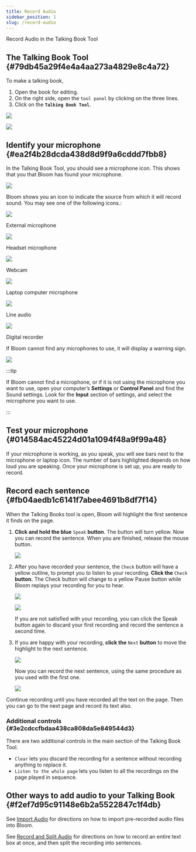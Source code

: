 ```yaml
---
title: Record Audio
sidebar_position: 1
slug: /record-audio
---
```




Record Audio in the Talking Book Tool


## The Talking Book Tool {#79db45a29f4e4a4aa273a4829e8c4a72}


To make a talking book, 

1. Open the book for editing.
2. On the right side, open the `tool panel` by clicking on the three lines.
3. Click on the **`Talking Book Tool`**.

![](./record-audio.69fc5f04-6e3c-4e52-b60a-ac6a097fba23.png)


![](./record-audio.babac6d9-7e50-495c-adc0-2bb14832db5a.png)


## Identify your microphone {#ea2f4b28dcda438d8d9f9a6cddd7fbb8}


In the Talking Book Tool, you should see a microphone icon. This shows that you that Bloom has found your microphone. 


![](./record-audio.23b9c2e6-f6d7-4bd2-8a5b-daac7a10b6e6.png)


Bloom shows you an icon to indicate the source from which it will record sound. You may see one of the following icons.: 


<div class='notion-row'>
<div class='notion-column' style={{width: 'calc((100% - (min(32px, 4vw) * 2)) * 0.3333333333333333)'}}>


![](./record-audio.a73dcac0-21bb-4269-9dac-d25f8933ebeb.png)



External microphone


</div><div className='notion-spacer'></div>

<div class='notion-column' style={{width: 'calc((100% - (min(32px, 4vw) * 2)) * 0.3333333333333333)'}}>


![](./record-audio.65b96f03-ea55-4126-abb4-58ab154e4ec1.png)



Headset microphone


</div><div className='notion-spacer'></div>

<div class='notion-column' style={{width: 'calc((100% - (min(32px, 4vw) * 2)) * 0.3333333333333333)'}}>


![](./record-audio.fe6006e1-caae-4ad1-9288-557c6564aed7.png)



Webcam


</div><div className='notion-spacer'></div>
</div>


<div class='notion-row'>
<div class='notion-column' style={{width: 'calc((100% - (min(32px, 4vw) * 2)) * 0.3333333333333333)'}}>


![](./record-audio.02d579c9-abfa-4530-b376-66074352b5ad.png)



Laptop computer microphone


</div><div className='notion-spacer'></div>

<div class='notion-column' style={{width: 'calc((100% - (min(32px, 4vw) * 2)) * 0.3333333333333333)'}}>


![](./record-audio.4f91ceee-7cf0-4990-aa15-90e24f0e8d76.png)



Line audio


</div><div className='notion-spacer'></div>

<div class='notion-column' style={{width: 'calc((100% - (min(32px, 4vw) * 2)) * 0.3333333333333333)'}}>


![](./record-audio.4e447721-809f-44c6-a1f2-9a215494eeaa.png)



Digital recorder


</div><div className='notion-spacer'></div>
</div>


If Bloom cannot find any microphones to use, it will display a warning sign. 


![](./record-audio.bdc6f196-1633-4501-81bc-5728fa7b68d6.png)


:::tip

If Bloom cannot find a microphone, or if it is not using the microphone you want to use, open your computer’s **Settings** or **Control Panel** and find the Sound settings. Look for the **Input** section of settings, and select the microphone you want to use. 

:::




## Test your microphone {#014584ac45224d01a1094f48a9f99a48}


If your microphone is working, as you speak, you will see bars next to the microphone or laptop icon. The number of bars highlighted depends on how loud you are speaking. Once your microphone is set up, you are ready to record. 


## Record each sentence {#fb04aedb1c6141f7abee4691b8df7f14}


When the Talking Books tool is open, Bloom will highlight the first sentence it finds on the page. 

1. **Click and hold the blue** `Speak` **button**. The button will turn yellow. Now you can record the sentence. When you are finished, release the mouse button.

	![](./record-audio.d1e7682a-6f56-439d-a5b1-2667a178a846.png)

2. After you have recorded your sentence, the `Check` button will have a yellow outline, to prompt you to listen to your recording. **Click the** `Check` **button.** The Check button will change to a yellow Pause button while Bloom replays your recording for you to hear.

	![](./record-audio.bf1b85ad-0307-49d3-abaa-aaac744284a6.png)


	![](./record-audio.4e066e41-19d4-4beb-b30f-8bfecc2e85e9.png)


	If you are not satisfied with your recording, you can click the Speak button again to discard your first recording and record the sentence a second time.  

3. If you are happy with your recording, **click the** `Next` **button** to move the highlight to the next sentence.

	![](./record-audio.97f8b44a-0b30-4b23-abc4-ea643f86e30f.png)


	Now you can record the next sentence, using the same procedure as you used with the first one. 


	![](./record-audio.152d26de-c2bb-4cf2-bbbc-0b07ababd730.png)


Continue recording until you have recorded all the text on the page. Then you can go to the next page and record its text also. 


### Additional controls {#3e2cdccfbdaa438ca808da5e849544d3}


There are two additional controls in the main section of the Talking Book Tool. 

- `Clear` lets you discard the recording for a sentence without recording anything to replace it.
- `Listen to the whole page` lets you listen to all the recordings on the page played in sequence.

## Other ways to add audio to your Talking Book {#f2ef7d95c91148e6b2a5522847c1f4db}


See [Import Audio](/import-audio) for directions on how to import pre-recorded audio files into Bloom. 


See [Record and Split Audio](/record-and-split-audio) for directions on how to record an entire text box at once, and then split the recording into sentences. 

